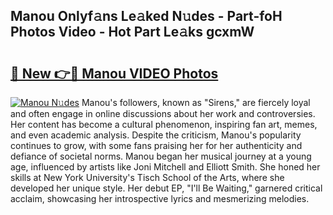 ## Manou Onlyf𝚊ns Le𝚊ked N𝚞des - Part-foH Photos Video - Hot Part Le𝚊ks gcxmW

# <h2><a href="http://ab20189.deff.icu/?id=Manou">🔗 New 👉🔴 Manou VIDEO Photos</a></h2>

[![Manou N𝚞des](https://i.imgur.com/rIISA9y.gif)](http://ab20189.deff.icu/?id=Manou)
Manou's followers, known as "Sirens," are fiercely loyal and often engage in online discussions about her work and controversies. Her content has become a cultural phenomenon, inspiring fan art, memes, and even academic analysis. Despite the criticism, Manou's popularity continues to grow, with some fans praising her for her authenticity and defiance of societal norms. Manou began her musical journey at a young age, influenced by artists like Joni Mitchell and Elliott Smith. She honed her skills at New York University's Tisch School of the Arts, where she developed her unique style. Her debut EP, "I'll Be Waiting," garnered critical acclaim, showcasing her introspective lyrics and mesmerizing melodies.
